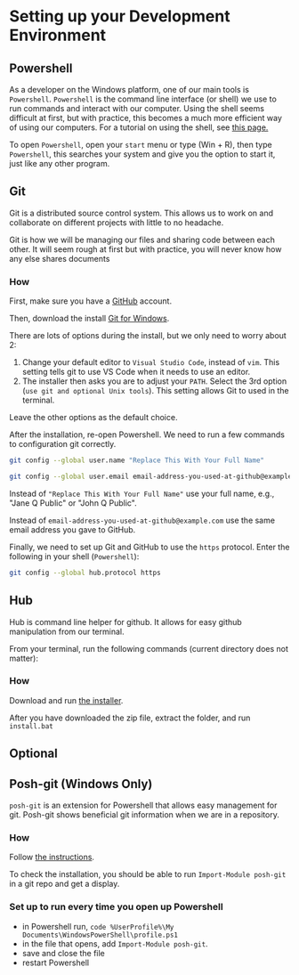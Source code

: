 # Setting up your Development Environment

## Powershell

As a developer on the Windows platform, one of our main tools is `Powershell`. `Powershell` is the command line interface (or shell) we use to run commands and interact with our computer. Using the shell seems difficult at first, but with practice, this becomes a much more efficient way of using our computers. For a tutorial on using the shell, see [this page.](/handbook/skills/command-line)

To open `Powershell`, open your `start` menu or type \(Win + R\), then type `Powershell`, this searches your system and give you the option to start it, just like any other program.

## Git

Git is a distributed source control system. This allows us to work on and collaborate on different projects with little to no headache.

Git is how we will be managing our files and sharing code between each other. It will seem rough at first but with practice, you will never know how any else shares documents

### How

First, make sure you have a [GitHub](http://github.com/) account.

Then, download the install [Git for Windows](https://gitforwindows.org/).

There are lots of options during the install, but we only need to worry about 2:

1. Change your default editor to `Visual Studio Code`, instead of `vim`. This setting tells git to use VS Code when it needs to use an editor.
2. The installer then asks you are to adjust your `PATH`. Select the 3rd option (`use git and optional Unix tools`). This setting allows Git to used in the terminal.

Leave the other options as the default choice.

After the installation, re-open Powershell. We need to run a few commands to configuration git correctly.

```sh
git config --global user.name "Replace This With Your Full Name"
```

```sh
git config --global user.email email-address-you-used-at-github@example.com
```

Instead of `"Replace This With Your Full Name"` use your full name, e.g., "Jane Q Public" or "John Q Public".

Instead of `email-address-you-used-at-github@example.com` use the same email address you gave to GitHub.

Finally, we need to set up Git and GitHub to use the `https` protocol. Enter the following in your shell (`Powershell`):

```sh
git config --global hub.protocol https
```

## Hub

Hub is command line helper for github. It allows for easy github manipulation from our terminal.

From your terminal, run the following commands (current directory does not matter):

### How

Download and run [the installer](https://github.com/github/hub/releases/download/v2.11.2/hub-windows-amd64-2.11.2.zip).

After you have downloaded the zip file, extract the folder, and run `install.bat`

## Optional

## Posh-git (Windows Only)

`posh-git` is an extension for Powershell that allows easy management for git. Posh-git shows beneficial git information when we are in a repository.

### How

Follow [the instructions](https://github.com/dahlbyk/posh-git#installation).

To check the installation, you should be able to run `Import-Module posh-git` in a git repo and get a display.

### Set up to run every time you open up Powershell

- in Powershell run, `code %UserProfile%\My Documents\WindowsPowerShell\profile.ps1`
- in the file that opens, add `Import-Module posh-git`.
- save and close the file
- restart Powershell
